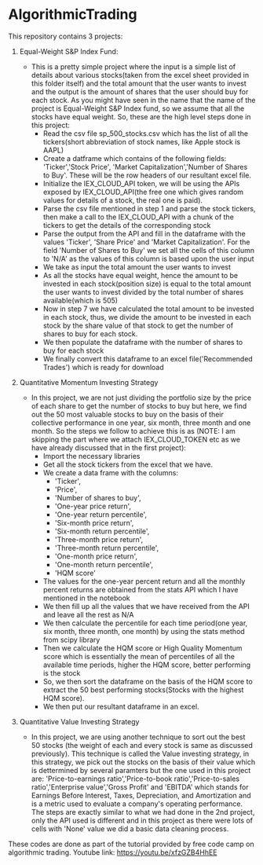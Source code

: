 # AlgorithmicTrading
This repository contains 3 projects: 
1. Equal-Weight S&P Index Fund:
   - This is a pretty simple project where the input is a simple list of details about various stocks(taken from the excel sheet provided in this          folder itself) and the total amount that the user wants to invest and the output is the amount of shares that the user should buy for each stock. As you might have seen in the name that the name of the project is Equal-Weight S&P Index fund, so we assume that all the stocks have equal weight. So, these are the high level steps done in this project: 
     - Read the csv file sp_500_stocks.csv which has the list of all the tickers(short abbreviation of stock names, like Apple stock is                      AAPL)
     - Create a datframe which contains of the following fields: 'Ticker','Stock Price', 'Market Capitalization','Number of Shares to                       Buy'. These will be the row headers of our resultant excel file.
     - Initialize the IEX_CLOUD_API token, we will be using the APIs exposed by IEX_CLOUD_API(the free one which gives random values for                     details of a stock, the real one is paid).
     - Parse the csv file mentioned in step 1 and parse the stock tickers, then make a call to the IEX_CLOUD_API with a chunk of the                       tickers to get the details of the corresponding stock
     - Parse the output from the API and fill in the dataframe with the values 'Ticker', 'Share Price' and 'Market Capitalization'. For                     the field 'Number of Shares to Buy' we set all the cells of this column to 'N/A' as the values of this column is based upon the                       user input
     - We take as input the total amount the user wants to invest
     - As all the stocks have equal weight, hence the amount to be invested in each stock(position size) is equal to the total amount the                   user wants to invest divided by the total number of shares available(which is 505)
     - Now in step 7 we have calculated the total amount to be invested in each stock, thus, we divide the amount to be invested in                       each stock by the share value of that stock to get the number of shares to buy for each stock.
     - We then populate the dataframe with the number of shares to buy for each stock
     - We finally convert this dataframe to an excel file('Recommended Trades') which is ready for download
                
2. Quantitative Momentum Investing Strategy
   - In this project, we are not just dividing the portfolio size by the price of each share to get the number of stocks to buy but here, we find out the 50 most valuable stocks to buy on the basis of their collective performance in one year, six month, three month and one month. So the steps we follow to achieve this is as (NOTE: I am skipping the part where we attach IEX_CLOUD_TOKEN etc as we have already discussed that in the first project):
      - Import the necessary libraries
      - Get all the stock tickers from the excel that we have. 
      - We create a data frame with the columns:  
         - 'Ticker',
         - 'Price',
         - 'Number of shares to buy',
         - 'One-year price return',
         - 'One-year return percentile',
         - 'Six-month price return',
         - 'Six-month return percentile',
         - 'Three-month price return',
         - 'Three-month return percentile',
         - 'One-month price return',
         - 'One-month return percentile',
         - 'HQM score'
      - The values for the one-year percent return and all the monthly percent returns are obtained from the stats API which I have mentioned in the notebook
      - We then fill up all the values that we have received from the API and leave all the rest as N/A
      - We then calculate the percentile for each time period(one year, six month, three month, one month) by using the stats method from scipy library
      - Then we calculate the HQM score or High Quality Momentum score which is essentially the mean of percentiles of all the available time periods, higher the HQM score, better performing is the stock
      - So, we then sort the dataframe on the basis of the HQM score to extract the 50 best performing stocks(Stocks with the highest HQM score).
      - We then put our resultant dataframe in an excel.
4. Quantitative Value Investing Strategy
   - In this project, we are using another technique to sort out the best 50 stocks (the weight of each and every stock is same as discussed previously). This technique is called the Value investing strategy, in this strategy, we pick out the stocks on the basis of their value which is dettermined by several paramters but the one used in this project are: 'Price-to-earnings ratio','Price-to-book ratio','Price-to-sales ratio','Enterprise value','Gross Profit' and 'EBITDA' which stands for Earnings Before Interest, Taxes, Depreciation, and Amortization and is a metric used to evaluate a company's operating performance. The steps are exactly similar to what we had done in the 2nd project, only the API used is different and in this project as there were lots of cells with 'None' value we did a basic data cleaning process.

These codes are done as part of the tutorial provided by free code camp on algorithmic trading.
Youtube link: https://youtu.be/xfzGZB4HhEE

